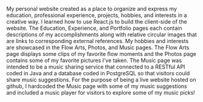 My personal website created as a place to organize and express my education, professional experience, projects, hobbies, and interests in a creative way. I learned how to use React.js to build the client-side of the website. The Education, Experience, and Portfolio pages each contain descriptions of my accomplishments along with relative circular images that are links to corresponding external references. My hobbies and interests are showcased in the Flow Arts, Photos, and Music pages. The Flow Arts page displays some clips of my favorite flow moments and the Photos page contains some of my favorite pictures I’ve taken. The Music page was intended to be a music sharing service that connected to a RESTful API coded in Java and a database coded in PostgreSQL so that visitors could share music suggestions. For the purpose of being a live website hosted on github, I hardcoded the Music page with some of my music suggestions and included a music player for visitors to explore some of my music picks!

